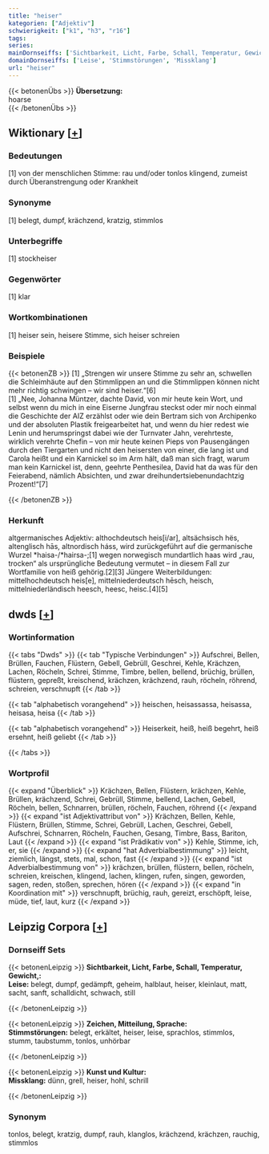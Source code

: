 ```yaml
---
title: "heiser"
kategorien: ["Adjektiv"]
schwierigkeit: ["k1", "h3", "r16"]
tags:
series:
mainDornseiffs: ['Sichtbarkeit, Licht, Farbe, Schall, Temperatur, Gewicht,', 'Zeichen, Mitteilung, Sprache', 'Kunst und Kultur']
domainDornseiffs: ['Leise', 'Stimmstörungen', 'Missklang']
url: "heiser"
---
```


{{< betonenÜbs >}}
**Übersetzung:**  
hoarse  
{{< /betonenÜbs >}}

## Wiktionary [[+](https://de.wiktionary.org/wiki/heiser)]

### Bedeutungen
[1] von der menschlichen Stimme: rau und/oder tonlos klingend, zumeist durch Überanstrengung oder Krankheit  

### Synonyme
[1] belegt, dumpf, krächzend, kratzig, stimmlos  

### Unterbegriffe
[1] stockheiser  

### Gegenwörter
[1] klar  

### Wortkombinationen
[1] heiser sein, heisere Stimme, sich heiser schreien  

### Beispiele
{{< betonenZB >}}
[1] „Strengen wir unsere Stimme zu sehr an, schwellen die Schleimhäute auf den Stimmlippen an und die Stimmlippen können nicht mehr richtig schwingen – wir sind heiser.“[6]  
[1] „Nee, Johanna Müntzer, dachte David, von mir heute kein Wort, und selbst wenn du mich in eine Eiserne Jungfrau steckst oder mir noch einmal die Geschichte der AIZ erzählst oder wie dein Bertram sich von Archipenko und der absoluten Plastik freigearbeitet hat, und wenn du hier redest wie Lenin und herumspringst dabei wie der Turnvater Jahn, verehrteste, wirklich verehrte Chefin – von mir heute keinen Pieps von Pausengängen durch den Tiergarten und nicht den heisersten von einer, die lang ist und Carola heißt und ein Karnickel so im Arm hält, daß man sich fragt, warum man kein Karnickel ist, denn, geehrte Penthesilea, David hat da was für den Feierabend, nämlich Absichten, und zwar dreihundertsiebenundachtzig Prozent!“[7]  

{{< /betonenZB >}}
### Herkunft
altgermanisches Adjektiv: althochdeutsch heis[i/ar], altsächsisch hës, altenglisch hās, altnordisch háss, wird zurückgeführt auf die germanische Wurzel *haisa-/*hairsa-;[1] wegen norwegisch mundartlich haas wird „rau, trocken“ als ursprüngliche Bedeutung vermutet – in diesem Fall zur Wortfamilie von heiß gehörig.[2][3] Jüngere Weiterbildungen: mittelhochdeutsch heis[e], mittelniederdeutsch hēsch, heisch, mittelniederländisch heesch, heesc, heisc.[4][5]  



## dwds [[+](https://www.dwds.de/wb/heiser)]

### Wortinformation
{{< tabs "Dwds" >}}
{{< tab "Typische Verbindungen" >}}
Aufschrei, Bellen, Brüllen, Fauchen, Flüstern, Gebell, Gebrüll, Geschrei, Kehle, Krächzen, Lachen, Röcheln, Schrei, Stimme, Timbre, bellen, bellend, brüchig, brüllen, flüstern, gepreßt, kreischend, krächzen, krächzend, rauh, röcheln, röhrend, schreien, verschnupft
{{< /tab >}}

{{< tab "alphabetisch vorangehend" >}}
heischen, heisassassa, heisassa, heisasa, heisa
{{< /tab >}}

{{< tab "alphabetisch vorangehend" >}}
Heiserkeit, heiß, heiß begehrt, heiß ersehnt, heiß geliebt
{{< /tab >}}

{{< /tabs >}}

### Wortprofil
{{< expand "Überblick" >}} Krächzen, Bellen, Flüstern, krächzen, Kehle, Brüllen, krächzend, Schrei, Gebrüll, Stimme, bellend, Lachen, Gebell, Röcheln, bellen, Schnarren, brüllen, röcheln, Fauchen, röhrend {{< /expand >}}
{{< expand "ist Adjektivattribut von" >}} Krächzen, Bellen, Kehle, Flüstern, Brüllen, Stimme, Schrei, Gebrüll, Lachen, Geschrei, Gebell, Aufschrei, Schnarren, Röcheln, Fauchen, Gesang, Timbre, Bass, Bariton, Laut {{< /expand >}}
{{< expand "ist Prädikativ von" >}} Kehle, Stimme, ich, er, sie {{< /expand >}}
{{< expand "hat Adverbialbestimmung" >}} leicht, ziemlich, längst, stets, mal, schon, fast {{< /expand >}}
{{< expand "ist Adverbialbestimmung von" >}} krächzen, brüllen, flüstern, bellen, röcheln, schreien, kreischen, klingend, lachen, klingen, rufen, singen, geworden, sagen, reden, stoßen, sprechen, hören {{< /expand >}}
{{< expand "in Koordination mit" >}} verschnupft, brüchig, rauh, gereizt, erschöpft, leise, müde, tief, laut, kurz {{< /expand >}}

## Leipzig Corpora [[+](https://corpora.uni-leipzig.de/en/res?word=heiser&corpusId=deu_newscrawl-public_2018)]

### Dornseiff Sets
{{< betonenLeipzig >}}
**Sichtbarkeit, Licht, Farbe, Schall, Temperatur, Gewicht,:**  
**Leise:** belegt, dumpf, gedämpft, geheim, halblaut, heiser, kleinlaut, matt, sacht, sanft, schalldicht, schwach, still  

{{< /betonenLeipzig >}}


{{< betonenLeipzig >}}
**Zeichen, Mitteilung, Sprache:**  
**Stimmstörungen:** belegt, erkältet, heiser, leise, sprachlos, stimmlos, stumm, taubstumm, tonlos, unhörbar  

{{< /betonenLeipzig >}}


{{< betonenLeipzig >}}
**Kunst und Kultur:**  
**Missklang:** dünn, grell, heiser, hohl, schrill  

{{< /betonenLeipzig >}}

### Synonym
tonlos, belegt, kratzig, dumpf, rauh, klanglos, krächzend, krächzen, rauchig, stimmlos

